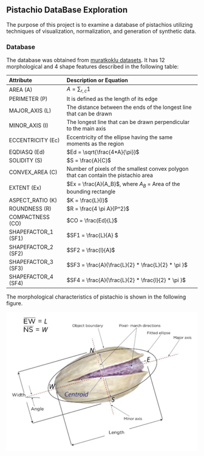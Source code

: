 ## Pistachio DataBase Exploration
The purpose of this project is to examine a database of pistachios utilizing techniques of visualization, normalization, and generation of synthetic data.

### Database
The database was obtained from [muratkoklu datasets](https://www.muratkoklu.com/datasets/). It has 12 morphological and 4 shape features described in the following table:

| Attribute         | Description or Equation  |
| :-                | :-                       |
| AREA (A)          | $A = \sum_{r,c} 1$ |
| PERIMETER (P)     | It is defined as the length of its edge |
| MAJOR_AXIS (L)    | The distance between the ends of the longest line that can be drawn |
| MINOR_AXIS (I)    | The longest line that can be drawn perpendicular to the main axis |
| ECCENTRICITY (Ec) | Eccentricity of the ellipse having the same moments as the region |
| EQDIASQ (Ed)      | $Ed = \sqrt{\frac{4*A}{\pi}}$ |
| SOLIDITY (S)      | $S = \frac{A}{C}$ |
| CONVEX_AREA (C)   | Number of pixels of the smallest convex polygon that can contain the pistachio area |
| EXTENT (Ex)       | $Ex = \frac{A}{A_B}$, where $A_B$ = Area of the bounding rectangle |
| ASPECT_RATIO (K)  | $K = \frac{L}{l}$ |
| ROUNDNESS (R)     | $R = \frac{4 \pi A}{P^2}$ |
| COMPACTNESS (CO)  | $CO = \frac{Ed}{L}$ |
| SHAPEFACTOR_1 (SF1) | $SF1 = \frac{L}{A} $ |
| SHAPEFACTOR_2 (SF2) | $SF2 = \frac{l}{A}$ |
| SHAPEFACTOR_3 (SF3) | $SF3 = \frac{A}{\frac{L}{2} * \frac{L}{2} * \pi }$ |
| SHAPEFACTOR_4 (SF4) |  $SF4 = \frac{A}{\frac{L}{2} * \frac{l}{2} * \pi }$ |

The morphological characteristics of pistachio is shown in the following figure.

<img src="img/Pistachio_features.png" width="700">
